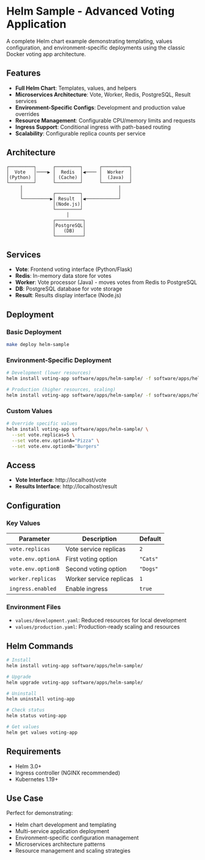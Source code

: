 # Helm Sample - Advanced Voting Application

A complete Helm chart example demonstrating templating, values configuration, and environment-specific deployments using the classic Docker voting app architecture.

## Features

- **Full Helm Chart**: Templates, values, and helpers
- **Microservices Architecture**: Vote, Worker, Redis, PostgreSQL, Result services
- **Environment-Specific Configs**: Development and production value overrides
- **Resource Management**: Configurable CPU/memory limits and requests
- **Ingress Support**: Conditional ingress with path-based routing
- **Scalability**: Configurable replica counts per service

## Architecture

```
┌─────────┐      ┌─────────┐      ┌──────────┐
│  Vote   │────▶ │  Redis  │◀──── │  Worker  │
│(Python) │      │ (Cache) │      │  (Java)  │
└─────────┘      └─────────┘      └──────────┘
     │                                   │
     │           ┌─────────┐             │
     └──────────▶│ Result  │◀────────────┘
                 │(Node.js)│
                 └─────────┘
                      │
                 ┌──────────┐
                 │PostgreSQL│
                 │   (DB)   │
                 └──────────┘
```

## Services

- **Vote**: Frontend voting interface (Python/Flask)
- **Redis**: In-memory data store for votes
- **Worker**: Vote processor (Java) - moves votes from Redis to PostgreSQL
- **DB**: PostgreSQL database for vote storage
- **Result**: Results display interface (Node.js)

## Deployment

### Basic Deployment
```bash
make deploy helm-sample
```

### Environment-Specific Deployment
```bash
# Development (lower resources)
helm install voting-app software/apps/helm-sample/ -f software/apps/helm-sample/values/development.yaml

# Production (higher resources, scaling)
helm install voting-app software/apps/helm-sample/ -f software/apps/helm-sample/values/production.yaml
```

### Custom Values
```bash
# Override specific values
helm install voting-app software/apps/helm-sample/ \
  --set vote.replicas=5 \
  --set vote.env.optionA="Pizza" \
  --set vote.env.optionB="Burgers"
```

## Access

- **Vote Interface**: http://localhost/vote
- **Results Interface**: http://localhost/result

## Configuration

### Key Values

| Parameter | Description | Default |
|-----------|-------------|---------|
| `vote.replicas` | Vote service replicas | `2` |
| `vote.env.optionA` | First voting option | `"Cats"` |
| `vote.env.optionB` | Second voting option | `"Dogs"` |
| `worker.replicas` | Worker service replicas | `1` |
| `ingress.enabled` | Enable ingress | `true` |

### Environment Files

- `values/development.yaml`: Reduced resources for local development
- `values/production.yaml`: Production-ready scaling and resources

## Helm Commands

```bash
# Install
helm install voting-app software/apps/helm-sample/

# Upgrade
helm upgrade voting-app software/apps/helm-sample/

# Uninstall
helm uninstall voting-app

# Check status
helm status voting-app

# Get values
helm get values voting-app
```

## Requirements

- Helm 3.0+
- Ingress controller (NGINX recommended)
- Kubernetes 1.19+

## Use Case

Perfect for demonstrating:
- Helm chart development and templating
- Multi-service application deployment
- Environment-specific configuration management
- Microservices architecture patterns
- Resource management and scaling strategies
